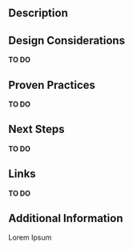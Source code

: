 ## Description 

<text> 

 


## Design Considerations 

 
**TO DO**

## Proven Practices 

**TO DO**

 

## Next Steps 

**TO DO**

 

## Links 

**TO DO**

 

## Additional Information 

 

Lorem Ipsum 
